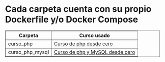 <h1>Cada carpeta cuenta con su propio Dockerfile y/o Docker Compose</h1>

<table border="1" align="center">
  <tr>
    <th>Carpeta</th>
    <th>Curso usado</th>
  </tr>
  <tr>
    <td>curso_php</td>
    <td><a href="https://www.youtube.com/watch?v=lLsyzBggW_o&list=PLH_tVOsiVGzmnl7ImSmhIw5qb9Sy5KJRE&index=1">Curso de php desde cero</a></td>
  </tr>
  <tr>
    <td>curso_php_mysql</td>
    <td><a href="https://www.youtube.com/watch?v=iOVXAbI73WM&list=PLH_tVOsiVGzmnl7ImSmhIw5qb9Sy5KJRE&index=53">Curso de php y MySQL desde cero</a></td>
  </tr>
</table>
